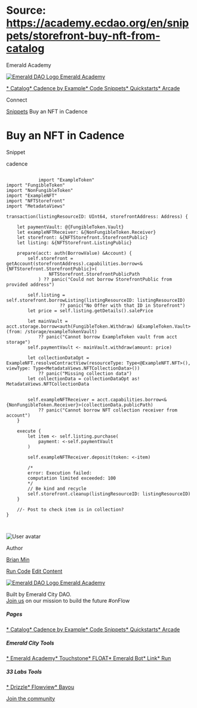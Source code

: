 # Source: https://academy.ecdao.org/en/snippets/storefront-buy-nft-from-catalog

Emerald Academy





[![Emerald DAO Logo](/ea-logo.png)
Emerald Academy](/en/)


[* Catalog](/en/catalog)[* Cadence by Example](/en/cadence-by-example)[* Code Snippets](/en/snippets)[* Quickstarts](/en/quickstarts)[* Arcade](https://arcade.ecdao.org)

Connect



[Snippets](/en/snippets)
Buy an NFT in Cadence

# Buy an NFT in Cadence

Snippet

cadence

```
		
			import "ExampleToken"
import "FungibleToken"
import "NonFungibleToken"
import "ExampleNFT"
import "NFTStorefront"
import "MetadataViews"

transaction(listingResourceID: UInt64, storefrontAddress: Address) {

    let paymentVault: @{FungibleToken.Vault}
    let exampleNFTReceiver: &{NonFungibleToken.Receiver}
    let storefront: &{NFTStorefront.StorefrontPublic}
    let listing: &{NFTStorefront.ListingPublic}

    prepare(acct: auth(BorrowValue) &Account) {
        self.storefront = getAccount(storefrontAddress).capabilities.borrow<&{NFTStorefront.StorefrontPublic}>(
                NFTStorefront.StorefrontPublicPath
            ) ?? panic("Could not borrow StorefrontPublic from provided address")

        self.listing = self.storefront.borrowListing(listingResourceID: listingResourceID)
                    ?? panic("No Offer with that ID in Storefront")
        let price = self.listing.getDetails().salePrice

        let mainVault = acct.storage.borrow<auth(FungibleToken.Withdraw) &ExampleToken.Vault>(from: /storage/exampleTokenVault)
            ?? panic("Cannot borrow ExampleToken vault from acct storage")
        self.paymentVault <- mainVault.withdraw(amount: price)

        let collectionDataOpt = ExampleNFT.resolveContractView(resourceType: Type<@ExampleNFT.NFT>(), viewType: Type<MetadataViews.NFTCollectionData>())
            ?? panic("Missing collection data")
        let collectionData = collectionDataOpt as! MetadataViews.NFTCollectionData


        self.exampleNFTReceiver = acct.capabilities.borrow<&{NonFungibleToken.Receiver}>(collectionData.publicPath)
            ?? panic("Cannot borrow NFT collection receiver from account")
    }

    execute {
        let item <- self.listing.purchase(
            payment: <-self.paymentVault
        )

        self.exampleNFTReceiver.deposit(token: <-item)

        /*
        error: Execution failed:
        computation limited exceeded: 100
        */
        // Be kind and recycle
        self.storefront.cleanup(listingResourceID: listingResourceID)
    }

    //- Post to check item is in collection?
}
		 
	
```

![User avatar](https://flowverse.myfilebase.com/ipfs/bafybeige6rafun3hfyhamxxl44q6yqox4krrlyvjvr2k2ktiulnevdf74e?img-width=400&img-height=400)

Author

[Brian Min](https://twitter.com/BrianMin_)

[Run Code](https://github.com/bymi15/flow-code-snippets/blob/main/storefront-buy-nft-from-catalog.cdc)
[Edit Content](https://github.com/emerald-dao/emerald-academy-v2/tree/main/src/lib/content/snippets/storefront-buy-nft-from-catalog/readme.md)



[![Emerald DAO Logo](/ea-logo.png)
Emerald Academy](/en/)

Built by Emerald City DAO.  
[Join us](https://discord.gg/emerald-city-906264258189332541) on our mission to build the future #onFlow

##### Pages

[* Catalog](/en/catalog)[* Cadence by Example](/en/cadence-by-example)[* Code Snippets](/en/snippets)[* Quickstarts](/en/quickstarts)[* Arcade](https://arcade.ecdao.org)


##### Emerald City Tools

[* Emerald Academy](https://academy.ecdao.org/)[* Touchstone](https://touchstone.city/)[* FLOAT](https://floats.city/)[* Emerald Bot](https://bot.ecdao.org/)[* Link](https://link.ecdao.org/)[* Run](https://run.ecdao.org/)


##### 33 Labs Tools

[* Drizzle](https://drizzle33.app/)[* Flowview](https://flowview.app/)[* Bayou](https://bayou33.app/)

[Join the community](https://discord.gg/emerald-city-906264258189332541)
